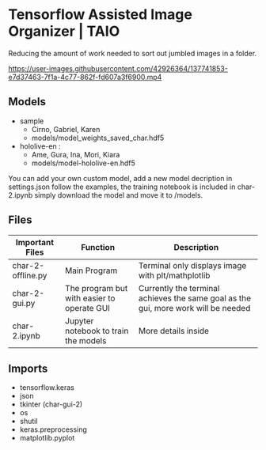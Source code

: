 # Tensorflow Assisted Image Organizer | TAIO
 Reducing the amount of work needed to sort out jumbled images in a folder.

https://user-images.githubusercontent.com/42926364/137741853-e7d37463-7f1a-4c77-862f-fd607a3f6900.mp4


 ## Models
  - sample
    - Cirno, Gabriel, Karen
    - models/model_weights_saved_char.hdf5
  - hololive-en : 
    - Ame, Gura, Ina, Mori, Kiara
    - models/model-hololive-en.hdf5

 You can add your own custom model, add a new model decription in settings.json follow the examples, the training notebook is included in  char-2.ipynb simply download the model and move it to /models.

## Files

Important Files | Function | Description
------------ | ------------- | ------------- 
char-2-offline.py | Main Program | Terminal only displays image with plt/mathplotlib
char-2-gui.py | The program but with easier to operate GUI | Currently the terminal achieves the same goal as the gui, more work will be needed
char-2.ipynb | Jupyter notebook to train the models | More details inside

## Imports
* tensorflow.keras
* json
* tkinter (char-gui-2)
* os
* shutil
* keras.preprocessing
* matplotlib.pyplot
